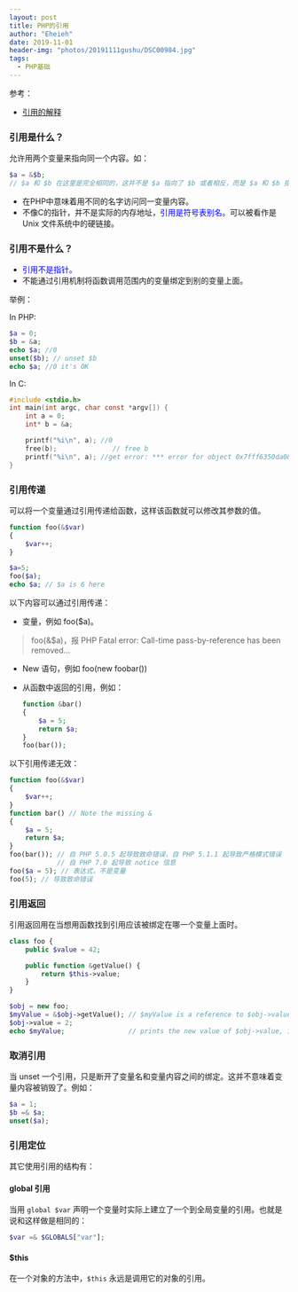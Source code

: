 ```yaml
---
layout: post
title: PHP的引用
author: "Eheieh"
date: 2019-11-01
header-img: "photos/20191111gushu/DSC00984.jpg"
tags:
  - PHP基础
---
```


参考：
- [引用的解释](https://www.php.net/manual/zh/language.references.php)

### 引用是什么？

允许用两个变量来指向同一个内容。如：
```php
$a = &$b;
// $a 和 $b 在这里是完全相同的，这并不是 $a 指向了 $b 或者相反，而是 $a 和 $b 指向了同一个地方。
```

- 在PHP中意味着用不同的名字访问同一变量内容。
- 不像C的指针，并不是实际的内存地址，<font color="blue">引用是符号表别名。</font>可以被看作是 Unix 文件系统中的硬链接。

### 引用不是什么？
- <font color="blue">引用不是指针。</font>
- 不能通过引用机制将函数调用范围内的变量绑定到别的变量上面。

举例：

In PHP:
```php
$a = 0;
$b = &a;
echo $a; //0
unset($b); // unset $b
echo $a; //0 it's OK
```

In C:
```c
#include <stdio.h>
int main(int argc, char const *argv[]) {
    int a = 0;
    int* b = &a;

    printf("%i\n", a); //0
    free(b);              // free b
    printf("%i\n", a); //get error: *** error for object 0x7fff6350da08: pointer being freed was not allocated
}
```

### 引用传递

可以将一个变量通过引用传递给函数，这样该函数就可以修改其参数的值。

```php
function foo(&$var)
{
    $var++;
}

$a=5;
foo($a);
echo $a; // $a is 6 here
```

以下内容可以通过引用传递：

- 变量，例如 foo($a)。
  
> foo(&$a)，报 PHP Fatal error:  Call-time pass-by-reference has been removed...

- New 语句，例如 foo(new foobar())

- 从函数中返回的引用，例如：

  ```php
  function &bar()
  {
      $a = 5;
      return $a;
  }
  foo(bar());
  ```

以下引用传递无效：

```php
function foo(&$var)
{
    $var++;
}
function bar() // Note the missing &
{
    $a = 5;
    return $a;
}
foo(bar()); // 自 PHP 5.0.5 起导致致命错误，自 PHP 5.1.1 起导致严格模式错误
            // 自 PHP 7.0 起导致 notice 信息
foo($a = 5); // 表达式，不是变量
foo(5); // 导致致命错误
```

### 引用返回

引用返回用在当想用函数找到引用应该被绑定在哪一个变量上面时。

```php
class foo {
    public $value = 42;

    public function &getValue() {
        return $this->value;
    }
}

$obj = new foo;
$myValue = &$obj->getValue(); // $myValue is a reference to $obj->value, which is 42.
$obj->value = 2;
echo $myValue;                // prints the new value of $obj->value, i.e. 2.
```

### 取消引用

当 unset 一个引用，只是断开了变量名和变量内容之间的绑定。这并不意味着变量内容被销毁了。例如：

```php
$a = 1;
$b =& $a;
unset($a);
```

### 引用定位
其它使用引用的结构有：

#### global 引用
当用 `global $var` 声明一个变量时实际上建立了一个到全局变量的引用。也就是说和这样做是相同的：

```php
$var =& $GLOBALS["var"];
```
#### $this
在一个对象的方法中，`$this` 永远是调用它的对象的引用。

